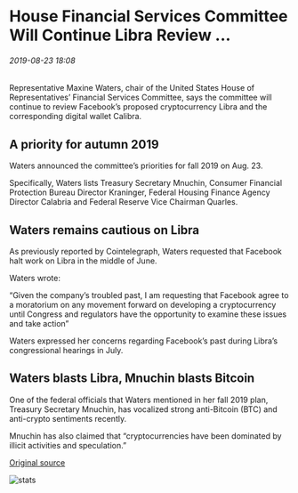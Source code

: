 # House Financial Services Committee Will Continue Libra Review ...

###### 2019-08-23 18:08

Representative Maxine Waters, chair of the United States House of Representatives’ Financial Services Committee, says the committee will continue to review Facebook’s proposed cryptocurrency Libra and the corresponding digital wallet Calibra.

## A priority for autumn 2019

Waters announced the committee’s priorities for fall 2019 on Aug. 23.

Specifically, Waters lists Treasury Secretary Mnuchin, Consumer Financial Protection Bureau Director Kraninger, Federal Housing Finance Agency Director Calabria and Federal Reserve Vice Chairman Quarles.

## Waters remains cautious on Libra

As previously reported by Cointelegraph, Waters requested that Facebook halt work on Libra in the middle of June.

Waters wrote:

“Given the company’s troubled past, I am requesting that Facebook agree to a moratorium on any movement forward on developing a cryptocurrency until Congress and regulators have the opportunity to examine these issues and take action”

Waters expressed her concerns regarding Facebook’s past during Libra’s congressional hearings in July.

## Waters blasts Libra, Mnuchin blasts Bitcoin

One of the federal officials that Waters mentioned in her fall 2019 plan, Treasury Secretary Mnuchin, has vocalized strong anti-Bitcoin (BTC) and anti-crypto sentiments recently.

Mnuchin has also claimed that “cryptocurrencies have been dominated by illicit activities and speculation.”

[Original source](https://cointelegraph.com/news/house-financial-services-committee-will-continue-libra-review)

![stats](https://c.statcounter.com/11760860/0/a89fa40b/1/ "stats")